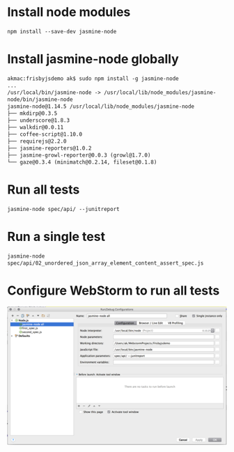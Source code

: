 # Install node modules

    npm install --save-dev jasmine-node

# Install jasmine-node globally

    akmac:frisbyjsdemo ak$ sudo npm install -g jasmine-node
    ...
    /usr/local/bin/jasmine-node -> /usr/local/lib/node_modules/jasmine-node/bin/jasmine-node
    jasmine-node@1.14.5 /usr/local/lib/node_modules/jasmine-node
    ├── mkdirp@0.3.5
    ├── underscore@1.8.3
    ├── walkdir@0.0.11
    ├── coffee-script@1.10.0
    ├── requirejs@2.2.0
    ├── jasmine-reporters@1.0.2
    ├── jasmine-growl-reporter@0.0.3 (growl@1.7.0)
    └── gaze@0.3.4 (minimatch@0.2.14, fileset@0.1.8)

# Run all tests

    jasmine-node spec/api/ --junitreport

# Run a single test

    jasmine-node spec/api/02_unordered_json_array_element_content_assert_spec.js

# Configure WebStorm to run all tests

![Webstorm run configuration](/screenshots/WebstormRunConfiguration.png?raw=true "Webstorm run configuration")

